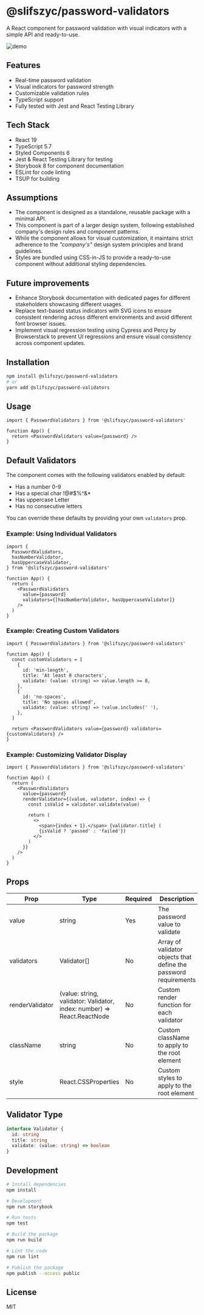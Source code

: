 # @slifszyc/password-validators

A React component for password validation with visual indicators with a simple API and ready-to-use.

![demo](https://github.com/user-attachments/assets/f292b646-3974-49c1-955e-0eb7cbdc77f8)

## Features

- Real-time password validation
- Visual indicators for password strength
- Customizable validation rules
- TypeScript support
- Fully tested with Jest and React Testing Library

## Tech Stack

- React 19
- TypeScript 5.7
- Styled Components 6
- Jest & React Testing Library for testing
- Storybook 8 for component documentation
- ESLint for code linting
- TSUP for building

## Assumptions

- The component is designed as a standalone, reusable package with a minimal API.
- This component is part of a larger design system, following established company's design rules and component patterns.
- While the component allows for visual customization, it maintains strict adherence to the _"company's"_ design system principles and brand guidelines.
- Styles are bundled using CSS-in-JS to provide a ready-to-use component without additional styling dependencies.

## Future improvements

- Enhance Storybook documentation with dedicated pages for different stakeholders showcasing different usages.
- Replace text-based status indicators with SVG icons to ensure consistent rendering across different environments and avoid different font browser issues.
- Implement visual regression testing using Cypress and Percy by Browserstack to prevent UI regressions and ensure visual consistency across component updates.

## Installation

```bash
npm install @slifszyc/password-validators
# or
yarn add @slifszyc/password-validators
```

## Usage

```tsx
import { PasswordValidators } from '@slifszyc/password-validators'

function App() {
  return <PasswordValidators value={password} />
}
```

## Default Validators

The component comes with the following validators enabled by default:

- Has a number 0-9
- Has a special char !@#$%^&\*
- Has uppercase Letter
- Has no consecutive letters

You can override these defaults by providing your own `validators` prop.

### Example: Using Individual Validators

```tsx
import {
  PasswordValidators,
  hasNumberValidator,
  hasUppercaseValidator,
} from '@slifszyc/password-validators'

function App() {
  return (
    <PasswordValidators
      value={password}
      validators={[hasNumberValidator, hasUppercaseValidator]}
    />
  )
}
```

### Example: Creating Custom Validators

```tsx
import { PasswordValidators } from '@slifszyc/password-validators'

function App() {
  const customValidators = [
    {
      id: 'min-length',
      title: 'At least 8 characters',
      validate: (value: string) => value.length >= 8,
    },
    {
      id: 'no-spaces',
      title: 'No spaces allowed',
      validate: (value: string) => !value.includes(' '),
    },
  ]

  return <PasswordValidators value={password} validators={customValidators} />
}
```

### Example: Customizing Validator Display

```tsx
import { PasswordValidators } from '@slifszyc/password-validators'

function App() {
  return (
    <PasswordValidators
      value={password}
      renderValidator={(value, validator, index) => {
        const isValid = validator.validate(value)

        return (
          <>
            <span>{index + 1}.</span> {validator.title} (
            {isValid ? 'passed' : 'failed'})
          </>
        )
      }}
    />
  )
}
```

## Props

| Prop            | Type                                                                    | Required | Description                                                      |
| --------------- | ----------------------------------------------------------------------- | -------- | ---------------------------------------------------------------- |
| value           | string                                                                  | Yes      | The password value to validate                                   |
| validators      | Validator[]                                                             | No       | Array of validator objects that define the password requirements |
| renderValidator | (value: string, validator: Validator, index: number) => React.ReactNode | No       | Custom render function for each validator                        |
| className       | string                                                                  | No       | Custom className to apply to the root element                    |
| style           | React.CSSProperties                                                     | No       | Custom styles to apply to the root element                       |

## Validator Type

```typescript
interface Validator {
  id: string
  title: string
  validate: (value: string) => boolean
}
```

## Development

```bash
# Install dependencies
npm install

# Development
npm run storybook

# Run tests
npm test

# Build the package
npm run build

# Lint the code
npm run lint

# Publish the package
npm publish --access public
```

## License

MIT
